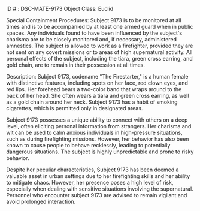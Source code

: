 ID # : DSC-MATE-9173
Object Class: Euclid

Special Containment Procedures:
Subject 9173 is to be monitored at all times and is to be accompanied by at least one armed guard when in public spaces. Any individuals found to have been influenced by the subject's charisma are to be closely monitored and, if necessary, administered amnestics. The subject is allowed to work as a firefighter, provided they are not sent on any covert missions or to areas of high supernatural activity. All personal effects of the subject, including the tiara, green cross earring, and gold chain, are to remain in their possession at all times.

Description:
Subject 9173, codename "The Firestarter," is a human female with distinctive features, including spots on her face, red clown eyes, and red lips. Her forehead bears a two-color band that wraps around to the back of her head. She often wears a tiara and green cross earring, as well as a gold chain around her neck. Subject 9173 has a habit of smoking cigarettes, which is permitted only in designated areas.

Subject 9173 possesses a unique ability to connect with others on a deep level, often eliciting personal information from strangers. Her charisma and wit can be used to calm anxious individuals in high-pressure situations, such as during firefighting missions. However, her behavior has also been known to cause people to behave recklessly, leading to potentially dangerous situations. The subject is highly unpredictable and prone to risky behavior.

Despite her peculiar characteristics, Subject 9173 has been deemed a valuable asset in urban settings due to her firefighting skills and her ability to mitigate chaos. However, her presence poses a high level of risk, especially when dealing with sensitive situations involving the supernatural. Personnel who encounter subject 9173 are advised to remain vigilant and avoid prolonged interaction.
